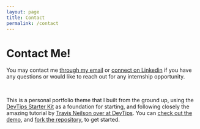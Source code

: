 ```yaml
---
layout: page
title: Contact
permalink: /contact
---
```


# Contact Me!

You may contact me [through my email](mailto:tcw003@ucsd.edu) or [connect on Linkedin](https://linkedin.com/in/twong12424) if you have any questions or would like to reach out for any internship opportunity.

<br>

This is a personal portfolio theme that I built from the ground up, using the [DevTips Starter Kit](http://devtipsstarterkit.com/) as a foundation for starting, and following closely the amazing tutorial by [Travis Neilson over at DevTips](https://www.youtube.com/watch?v=T6jKLsxbFg4&list=PL0CB3OvPhDA_STygmp3sDenx3UpdOMk7P). You can [check out the demo](lenpaul.github.io/portfolio-jekyll-theme/), and [fork the repository](https://github.com/LeNPaul/portfolio-jekyll-theme/fork), to get started.

